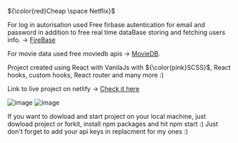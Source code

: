 ${\color{red}Cheap \space Netflix}$

For log in autorisation used Free firbase autentication for email and password in addition to free real time dataBase storing and fetching users info. -> [FireBase](https://firebase.google.com/?gclid=CjwKCAiA-8SdBhBGEiwAWdgtcFB2FAVqDw0fbb03znY0VogHE0ggubcVKFZ6pjR8JNnIP8r_T6H2NBoCKUAQAvD_BwE&gclsrc=aw.ds)

For movie data used free moviedb apis -> [MovieDB](https://developers.themoviedb.org/3/getting-started/introduction).

Project created using React with <span color="red">VanilaJs</span> with ${\color{pink}SCSS}$, React hooks, custom hooks, React router and many more :)

Link to live project on netlify -> [Check it here](training-site-for-movies.netlify.app)

![image](https://user-images.githubusercontent.com/82774076/210169176-00fe62f4-c5bb-462d-a10c-7dd15ad5550f.png)
![image](https://user-images.githubusercontent.com/82774076/210169448-60cb283f-2d89-4a48-8a68-1a79592614d8.png)

If you want to dowload and start project on your local machine, just dowload project or forkit, install npm packages and hit npm start :)
Just don't forget to add your api keys in replacment for my ones :)
